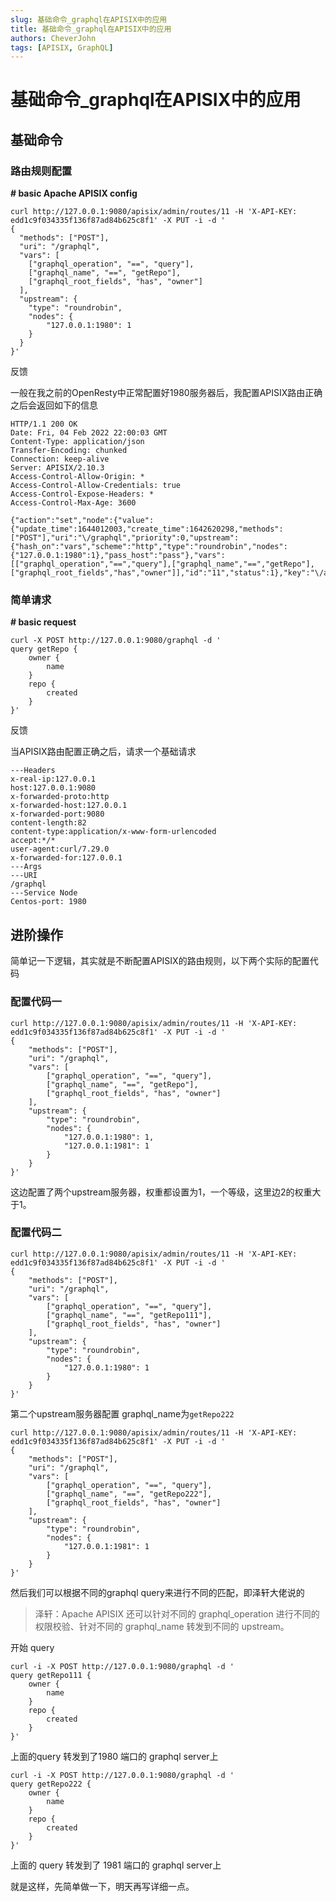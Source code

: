 ```yaml
---
slug: 基础命令_graphql在APISIX中的应用
title: 基础命令_graphql在APISIX中的应用
authors: CheverJohn
tags: [APISIX, GraphQL]
---
```

# 基础命令_graphql在APISIX中的应用

## 基础命令

### 路由规则配置

**# basic Apache APISIX config**

```shell
curl http://127.0.0.1:9080/apisix/admin/routes/11 -H 'X-API-KEY: edd1c9f034335f136f87ad84b625c8f1' -X PUT -i -d '
{
  "methods": ["POST"],
  "uri": "/graphql",
  "vars": [
    ["graphql_operation", "==", "query"],
    ["graphql_name", "==", "getRepo"],
    ["graphql_root_fields", "has", "owner"]
  ],
  "upstream": {
    "type": "roundrobin",
    "nodes": {
      	"127.0.0.1:1980": 1
    }
  }
}'
```

反馈

一般在我之前的OpenResty中正常配置好1980服务器后，我配置APISIX路由正确之后会返回如下的信息

```shell
HTTP/1.1 200 OK
Date: Fri, 04 Feb 2022 22:00:03 GMT
Content-Type: application/json
Transfer-Encoding: chunked
Connection: keep-alive
Server: APISIX/2.10.3
Access-Control-Allow-Origin: *
Access-Control-Allow-Credentials: true
Access-Control-Expose-Headers: *
Access-Control-Max-Age: 3600

{"action":"set","node":{"value":{"update_time":1644012003,"create_time":1642620298,"methods":["POST"],"uri":"\/graphql","priority":0,"upstream":{"hash_on":"vars","scheme":"http","type":"roundrobin","nodes":{"127.0.0.1:1980":1},"pass_host":"pass"},"vars":[["graphql_operation","==","query"],["graphql_name","==","getRepo"],["graphql_root_fields","has","owner"]],"id":"11","status":1},"key":"\/apisix\/routes\/11"}}
```

### 简单请求

**# basic request**

```shell
curl -X POST http://127.0.0.1:9080/graphql -d '
query getRepo {
    owner {
        name
    }
    repo {
        created
    }
}'
```

反馈

当APISIX路由配置正确之后，请求一个基础请求

```shell
---Headers
x-real-ip:127.0.0.1
host:127.0.0.1:9080
x-forwarded-proto:http
x-forwarded-host:127.0.0.1
x-forwarded-port:9080
content-length:82
content-type:application/x-www-form-urlencoded
accept:*/*
user-agent:curl/7.29.0
x-forwarded-for:127.0.0.1
---Args
---URI
/graphql
---Service Node
Centos-port: 1980
```

## 进阶操作

简单记一下逻辑，其实就是不断配置APISIX的路由规则，以下两个实际的配置代码

### 配置代码一

```shell
curl http://127.0.0.1:9080/apisix/admin/routes/11 -H 'X-API-KEY: edd1c9f034335f136f87ad84b625c8f1' -X PUT -i -d '
{
    "methods": ["POST"],
    "uri": "/graphql",
    "vars": [
        ["graphql_operation", "==", "query"],
        ["graphql_name", "==", "getRepo"],
        ["graphql_root_fields", "has", "owner"]
    ],
    "upstream": {
        "type": "roundrobin",
        "nodes": {
            "127.0.0.1:1980": 1,
	    	"127.0.0.1:1981": 1
        }
    }
}'
```

这边配置了两个upstream服务器，权重都设置为1，一个等级，这里边2的权重大于1。

### 配置代码二

```shell
curl http://127.0.0.1:9080/apisix/admin/routes/11 -H 'X-API-KEY: edd1c9f034335f136f87ad84b625c8f1' -X PUT -i -d '
{
    "methods": ["POST"],
    "uri": "/graphql",
    "vars": [
        ["graphql_operation", "==", "query"],
        ["graphql_name", "==", "getRepo111"],
        ["graphql_root_fields", "has", "owner"]
    ],
    "upstream": {
        "type": "roundrobin",
        "nodes": {
            "127.0.0.1:1980": 1
        }
    }
}'
```

第二个upstream服务器配置 graphql_name为`getRepo222`

```shell
curl http://127.0.0.1:9080/apisix/admin/routes/11 -H 'X-API-KEY: edd1c9f034335f136f87ad84b625c8f1' -X PUT -i -d '
{
    "methods": ["POST"],
    "uri": "/graphql",
    "vars": [
        ["graphql_operation", "==", "query"],
        ["graphql_name", "==", "getRepo222"],
        ["graphql_root_fields", "has", "owner"]
    ],
    "upstream": {
        "type": "roundrobin",
        "nodes": {
	    	"127.0.0.1:1981": 1
        }
    }
}'
```

然后我们可以根据不同的graphql query来进行不同的匹配，即泽轩大佬说的

> 泽轩：Apache APISIX 还可以针对不同的 graphql_operation 进行不同的权限校验、针对不同的 graphql_name 转发到不同的 upstream。

开始 query

```shell
curl -i -X POST http://127.0.0.1:9080/graphql -d '
query getRepo111 {
    owner {
        name
    }
    repo {
        created
    }
}'
```

上面的query 转发到了1980 端口的 graphql server上

```shell
curl -i -X POST http://127.0.0.1:9080/graphql -d '
query getRepo222 {
    owner {
        name
    }
    repo {
        created
    }
}'
```

上面的 query 转发到了 1981 端口的 graphql server上

就是这样，先简单做一下，明天再写详细一点。



